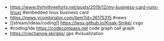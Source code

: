 - https://www.thirtythreeforty.net/posts/2019/12/my-business-card-runs-linux/ #embedded linux business card
- https://news.ycombinator.com/item?id=36175315 #news
- [[stream/ideas/coding]] https://lwss.github.io/Kisak-Strike/ csgo
- #coding/ide https://codecompass.net code graph call graph
- https://ciechanow.ski/gps/ gps #visualization